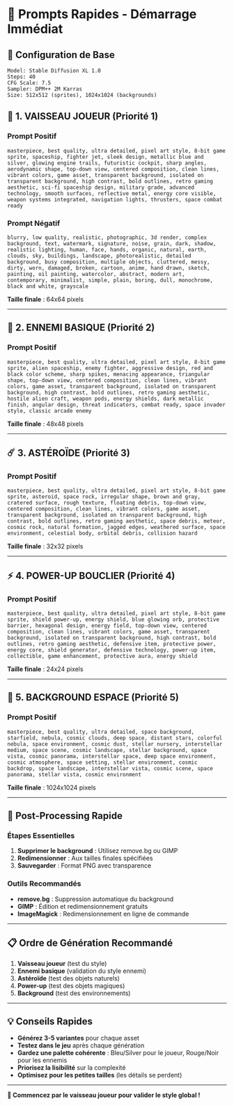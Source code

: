 # 🚀 Prompts Rapides - Démarrage Immédiat

## 🎯 **Configuration de Base**
```
Model: Stable Diffusion XL 1.0
Steps: 40
CFG Scale: 7.5
Sampler: DPM++ 2M Karras
Size: 512x512 (sprites), 1024x1024 (backgrounds)
```

## 🚀 **1. VAISSEAU JOUEUR (Priorité 1)**

### **Prompt Positif**
```
masterpiece, best quality, ultra detailed, pixel art style, 8-bit game sprite, spaceship, fighter jet, sleek design, metallic blue and silver, glowing engine trails, futuristic cockpit, sharp angles, aerodynamic shape, top-down view, centered composition, clean lines, vibrant colors, game asset, transparent background, isolated on transparent background, high contrast, bold outlines, retro gaming aesthetic, sci-fi spaceship design, military grade, advanced technology, smooth surfaces, reflective metal, energy core visible, weapon systems integrated, navigation lights, thrusters, space combat ready
```

### **Prompt Négatif**
```
blurry, low quality, realistic, photographic, 3d render, complex background, text, watermark, signature, noise, grain, dark, shadow, realistic lighting, human, face, hands, organic, natural, earth, clouds, sky, buildings, landscape, photorealistic, detailed background, busy composition, multiple objects, cluttered, messy, dirty, worn, damaged, broken, cartoon, anime, hand drawn, sketch, painting, oil painting, watercolor, abstract, modern art, contemporary, minimalist, simple, plain, boring, dull, monochrome, black and white, grayscale
```

**Taille finale** : 64x64 pixels

---

## 👾 **2. ENNEMI BASIQUE (Priorité 2)**

### **Prompt Positif**
```
masterpiece, best quality, ultra detailed, pixel art style, 8-bit game sprite, alien spaceship, enemy fighter, aggressive design, red and black color scheme, sharp spikes, menacing appearance, triangular shape, top-down view, centered composition, clean lines, vibrant colors, game asset, transparent background, isolated on transparent background, high contrast, bold outlines, retro gaming aesthetic, hostile alien craft, weapon pods, energy shields, dark metallic finish, angular design, threat indicators, combat ready, space invader style, classic arcade enemy
```

**Taille finale** : 48x48 pixels

---

## ☄️ **3. ASTÉROÏDE (Priorité 3)**

### **Prompt Positif**
```
masterpiece, best quality, ultra detailed, pixel art style, 8-bit game sprite, asteroid, space rock, irregular shape, brown and gray, cratered surface, rough texture, floating debris, top-down view, centered composition, clean lines, vibrant colors, game asset, transparent background, isolated on transparent background, high contrast, bold outlines, retro gaming aesthetic, space debris, meteor, cosmic rock, natural formation, jagged edges, weathered surface, space environment, celestial body, orbital debris, collision hazard
```

**Taille finale** : 32x32 pixels

---

## ⚡ **4. POWER-UP BOUCLIER (Priorité 4)**

### **Prompt Positif**
```
masterpiece, best quality, ultra detailed, pixel art style, 8-bit game sprite, shield power-up, energy shield, blue glowing orb, protective barrier, hexagonal design, energy field, top-down view, centered composition, clean lines, vibrant colors, game asset, transparent background, isolated on transparent background, high contrast, bold outlines, retro gaming aesthetic, defensive item, protective power, energy core, shield generator, defensive technology, power-up item, collectible, game enhancement, protective aura, energy shield
```

**Taille finale** : 24x24 pixels

---

## 🌌 **5. BACKGROUND ESPACE (Priorité 5)**

### **Prompt Positif**
```
masterpiece, best quality, ultra detailed, space background, starfield, nebula, cosmic clouds, deep space, distant stars, colorful nebula, space environment, cosmic dust, stellar nursery, interstellar medium, space scene, cosmic landscape, stellar background, space vista, cosmic panorama, interstellar space, deep space environment, cosmic atmosphere, space setting, stellar environment, cosmic backdrop, space landscape, interstellar vista, cosmic scene, space panorama, stellar vista, cosmic environment
```

**Taille finale** : 1024x1024 pixels

---

## 🔧 **Post-Processing Rapide**

### **Étapes Essentielles**
1. **Supprimer le background** : Utilisez remove.bg ou GIMP
2. **Redimensionner** : Aux tailles finales spécifiées
3. **Sauvegarder** : Format PNG avec transparence

### **Outils Recommandés**
- **remove.bg** : Suppression automatique du background
- **GIMP** : Édition et redimensionnement gratuits
- **ImageMagick** : Redimensionnement en ligne de commande

---

## 📋 **Ordre de Génération Recommandé**

1. **Vaisseau joueur** (test du style)
2. **Ennemi basique** (validation du style ennemi)
3. **Astéroïde** (test des objets naturels)
4. **Power-up** (test des objets magiques)
5. **Background** (test des environnements)

---

## 💡 **Conseils Rapides**

- **Générez 3-5 variantes** pour chaque asset
- **Testez dans le jeu** après chaque génération
- **Gardez une palette cohérente** : Bleu/Silver pour le joueur, Rouge/Noir pour les ennemis
- **Priorisez la lisibilité** sur la complexité
- **Optimisez pour les petites tailles** (les détails se perdent)

---

**🎯 Commencez par le vaisseau joueur pour valider le style global !**
